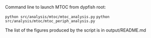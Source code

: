 Command line to launch MTOC from dypfish root: 

```python src/analysis/mtoc/mtoc_analysis.py```
```python src/analysis/mtoc/mtoc_periph_analysis.py```

The list of the figures produced by the script is in output/README.md
